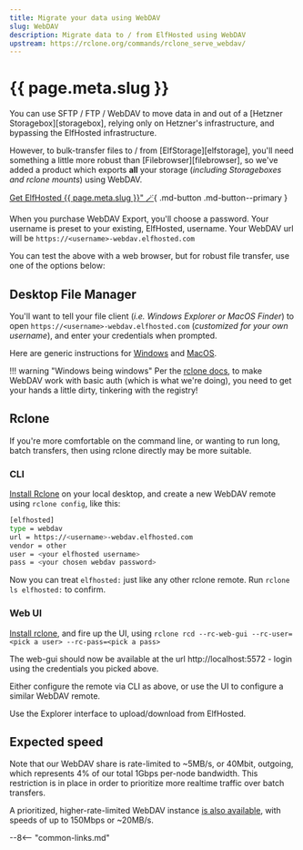 ```yaml
---
title: Migrate your data using WebDAV
slug: WebDAV
description: Migrate data to / from ElfHosted using WebDAV
upstream: https://rclone.org/commands/rclone_serve_webdav/
---
```


# {{ page.meta.slug }}

You can use SFTP / FTP / WebDAV to move data in and out of a [Hetzner Storagebox][storagebox], relying only on Hetzner's infrastructure, and bypassing the ElfHosted infrastructure. 

However, to bulk-transfer files to / from [ElfStorage][elfstorage], you'll need something a little more robust than [Filebrowser][filebrowser], so we've added a product which exports **all** your storage (*including Storageboxes and rclone mounts*) using WebDAV.

[Get ElfHosted {{ page.meta.slug }}" :magic_wand:](https://store.elfhosted.com/product/webdav/){ .md-button .md-button--primary }

When you purchase WebDAV Export, you'll choose a password. Your username is preset to your existing, ElfHosted, username. Your WebDAV url will be `https://<username>-webdav.elfhosted.com`

You can test the above with a web browser, but for robust file transfer, use one of the options below:

## Desktop File Manager

You'll want to tell your file client (*i.e. Windows Explorer or MacOS Finder*) to open `https://<username>-webdav.elfhosted.com` (*customized for your own username*), and enter your credentials when prompted.

Here are generic instructions for [Windows](https://windowsloop.com/map-webdav-drive-in-windows-10/) and [MacOS](https://support.apple.com/en-nz/guide/mac-help/mchlp1546/mac).

!!! warning "Windows being windows"
    Per the [rclone docs](https://rclone.org/commands/rclone_serve_webdav/#access-webdav-on-windows), to make WebDAV work with basic auth (which is what we're doing), you need to get your hands a little dirty, tinkering with the registry!

## Rclone

If you're more comfortable on the command line, or wanting to run long, batch transfers, then using rclone directly may be more suitable.

### CLI 

[Install Rclone](https://rclone.org/install/) on your local desktop, and create a new WebDAV remote using `rclone config`, like this:

```bash
[elfhosted]
type = webdav
url = https://<username>-webdav.elfhosted.com
vendor = other
user = <your elfhosted username>
pass = <your chosen webdav password>
```

Now you can treat `elfhosted:` just like any other rclone remote. Run `rclone ls elfhosted:` to confirm.

### Web UI

[Install rclone](https://rclone.org/install/), and fire up the UI, using 
`rclone rcd --rc-web-gui --rc-user=<pick a user> --rc-pass=<pick a pass>`

The web-gui should now be available at the url http://localhost:5572 - login using the credentials you picked above.

Either configure the remote via CLI as above, or use the UI to configure a similar WebDAV remote.

Use the Explorer interface to upload/download from ElfHosted.

## Expected speed

Note that our WebDAV share is rate-limited to ~5MB/s, or 40Mbit, outgoing, which represents 4% of our total 1Gbps per-node bandwidth. This restriction is in place in order to prioritize more realtime traffic over batch transfers.

A prioritized, higher-rate-limited WebDAV instance [is also available](https://store.elfhosted.com/product/webdav-access-plus), with speeds of up to 150Mbps or ~20MB/s.

--8<-- "common-links.md"